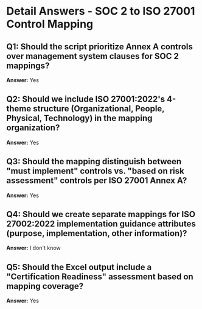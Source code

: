 # Detail Answers - SOC 2 to ISO 27001 Control Mapping

## Q1: Should the script prioritize Annex A controls over management system clauses for SOC 2 mappings?
**Answer:** Yes

## Q2: Should we include ISO 27001:2022's 4-theme structure (Organizational, People, Physical, Technology) in the mapping organization?
**Answer:** Yes

## Q3: Should the mapping distinguish between "must implement" controls vs. "based on risk assessment" controls per ISO 27001 Annex A?
**Answer:** Yes

## Q4: Should we create separate mappings for ISO 27002:2022 implementation guidance attributes (purpose, implementation, other information)?
**Answer:** I don't know

## Q5: Should the Excel output include a "Certification Readiness" assessment based on mapping coverage?
**Answer:** Yes